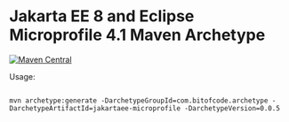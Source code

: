 # Jakarta EE 8 and Eclipse Microprofile 4.1 Maven Archetype

[![Maven Central](https://maven-badges.herokuapp.com/maven-central/com.bitofcode.archetype/jakartaee-microprofile/badge.svg)](https://search.maven.org/artifact/com.bitofcode.archetype/jakartaee-microprofile)


Usage:

```shell

mvn archetype:generate -DarchetypeGroupId=com.bitofcode.archetype -DarchetypeArtifactId=jakartaee-microprofile -DarchetypeVersion=0.0.5

```
